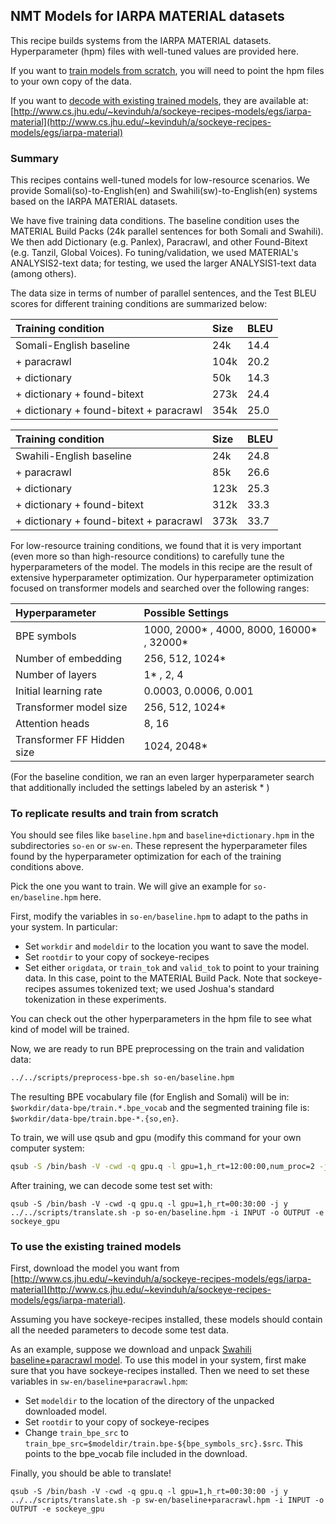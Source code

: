 ## NMT Models for IARPA MATERIAL datasets

This recipe builds systems from the IARPA MATERIAL datasets.
Hyperparameter (hpm) files with well-tuned values are provided here. 

If you want to [train models from scratch](#scratch), you will need to point the hpm files to your own copy of the data. 

If you want to [decode with existing trained models](#existing), they are available at: 
[http://www.cs.jhu.edu/~kevinduh/a/sockeye-recipes-models/egs/iarpa-material](http://www.cs.jhu.edu/~kevinduh/a/sockeye-recipes-models/egs/iarpa-material)



### Summary

This recipes contains well-tuned models for low-resource scenarios. 
We provide Somali(so)-to-English(en) and Swahili(sw)-to-English(en) systems based on the IARPA MATERIAL datasets. 

We have five training data conditions. The baseline condition uses the MATERIAL Build Packs (24k parallel sentences for both Somali and Swahili). We then add Dictionary (e.g. Panlex), Paracrawl, and other Found-Bitext (e.g. Tanzil, Global Voices). Fo tuning/validation, we used MATERIAL's ANALYSIS2-text data; for testing, we used the larger ANALYSIS1-text data (among others). 

The data size in terms of number of parallel sentences, and the Test BLEU scores for different training conditions are summarized below:

| Training condition                      | Size | BLEU  | 
| :-------------------------------------- | :--- | :---- |
| Somali-English baseline                 | 24k  | 14.4  |
| + paracrawl                             | 104k | 20.2  |
| + dictionary                            | 50k  | 14.3  | 
| + dictionary + found-bitext             | 273k | 24.4  |
| + dictionary + found-bitext + paracrawl | 354k | 25.0  | 

| Training condition                      | Size | BLEU  | 
| :-------------------------------------- | :--- | :---- |
| Swahili-English baseline                | 24k  | 24.8  |
| + paracrawl                             | 85k  | 26.6  |
| + dictionary                            | 123k | 25.3  | 
| + dictionary + found-bitext             | 312k | 33.3  |
| + dictionary + found-bitext + paracrawl | 373k | 33.7  | 

For low-resource training conditions, we found that it is very important (even more so than high-resource conditions) to carefully tune the hyperparameters of the model. The models in this recipe are the result of extensive hyperparameter optimization. Our hyperparameter optimization focused on transformer models and searched over the following ranges:

| Hyperparameter      | Possible Settings | 
| :------------------ | :---------------- |
| BPE symbols         | 1000, 2000* , 4000, 8000, 16000* , 32000*  |
| Number of embedding | 256, 512, 1024*          |
| Number of layers    | 1* , 2, 4              |
| Initial learning rate | 0.0003, 0.0006, 0.001 |
| Transformer model size | 256, 512, 1024* | 
| Attention heads | 8, 16 |
| Transformer FF Hidden size | 1024, 2048* | 

(For the baseline condition, we ran an even larger hyperparameter search that additionally included the settings labeled by an asterisk * ) 

<a name="scratch"></a>
### To replicate results and train from scratch

You should see files like `baseline.hpm` and `baseline+dictionary.hpm` in the subdirectories `so-en` or `sw-en`. These represent the hyperparameter files found by the hyperparameter optimization for each of the training conditions above. 

Pick the one you want to train. We will give an example for `so-en/baseline.hpm` here. 

First, modify the variables in `so-en/baseline.hpm` to adapt to the paths in your system. In particular:

* Set `workdir` and `modeldir` to the location you want to save the model. 
* Set `rootdir` to your copy of sockeye-recipes
* Set either `origdata`, or `train_tok` and `valid_tok` to point to your training data. In this case, point to the MATERIAL Build Pack. Note that sockeye-recipes assumes tokenized text; we used Joshua's standard tokenization in these experiments.

You can check out the other hyperparameters in the hpm file to see what kind of model will be trained. 

Now, we are ready to run BPE preprocessing on the train and validation data: 

```bash
../../scripts/preprocess-bpe.sh so-en/baseline.hpm
```

The resulting BPE vocabulary file (for English and Somali) will be in: `$workdir/data-bpe/train.*.bpe_vocab` and the segmented training file is: `$workdir/data-bpe/train.bpe-*.{so,en}`. 

To train, we will use qsub and gpu (modify this command for your own computer system:

```bash
qsub -S /bin/bash -V -cwd -q gpu.q -l gpu=1,h_rt=12:00:00,num_proc=2 -j y ../../scripts/train.sh -p so-en/baseline.hpm -e sockeye_gpu
```

After training, we can decode some test set with:

```base
qsub -S /bin/bash -V -cwd -q gpu.q -l gpu=1,h_rt=00:30:00 -j y ../../scripts/translate.sh -p so-en/baseline.hpm -i INPUT -o OUTPUT -e sockeye_gpu
```

<a name="existing"></a>
### To use the existing trained models

First, download the model you want from [http://www.cs.jhu.edu/~kevinduh/a/sockeye-recipes-models/egs/iarpa-material](http://www.cs.jhu.edu/~kevinduh/a/sockeye-recipes-models/egs/iarpa-material).

Assuming you have sockeye-recipes installed, these models should contain all the needed parameters to decode some test data. 

As an example, suppose we download and unpack [Swahili baseline+paracrawl model](http://www.cs.jhu.edu/~kevinduh/a/sockeye-recipes-models/egs/iarpa-material/sw-en/baseline+paracrawl.tgz).
To use this model in your system, first make sure that you have sockeye-recipes installed. Then we need to set these variables in `sw-en/baseline+paracrawl.hpm`:

* Set `modeldir` to the location of the directory of the unpacked downloaded model. 
* Set `rootdir` to your copy of sockeye-recipes
* Change `train_bpe_src` to `train_bpe_src=$modeldir/train.bpe-${bpe_symbols_src}.$src`. This points to the bpe_vocab file included in the download. 

Finally, you should be able to translate!

```base
qsub -S /bin/bash -V -cwd -q gpu.q -l gpu=1,h_rt=00:30:00 -j y ../../scripts/translate.sh -p sw-en/baseline+paracrawl.hpm -i INPUT -o OUTPUT -e sockeye_gpu
```




